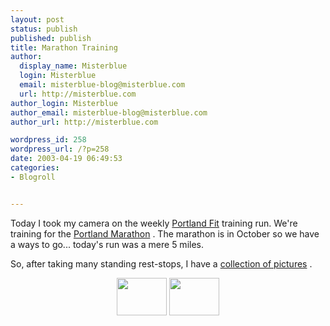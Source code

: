 ```yaml
---
layout: post
status: publish
published: publish
title: Marathon Training
author:
  display_name: Misterblue
  login: Misterblue
  email: misterblue-blog@misterblue.com
  url: http://misterblue.com
author_login: Misterblue
author_email: misterblue-blog@misterblue.com
author_url: http://misterblue.com

wordpress_id: 258
wordpress_url: /?p=258
date: 2003-04-19 06:49:53
categories:
- Blogroll


---
```

<p>
Today I took my camera on the weekly
<a href="http://www.portlandfit.com">Portland Fit</a>
training run.
We're training for the 
<a href="http://www.portlandmarathon.org">Portland Marathon</a>
.  The marathon is in October so we have a ways to go... 
today's run was a mere 5 miles.
</p>
<p>
So, after taking many standing rest-stops, I have a
<a href="http://pics.misterblue.com/20030419-Training/">collection of pictures</a>
.
</p>
<center>
<MBPic d="/20030419-Training" n="IMG_0468.jpg"/>
<MBPic d="/20030419-Training" n="IMG_0483.jpg"/>
<a href="http://pics.misterblue.com/onepic//20030419-Training//w640/h480/IMG_0468.jpg" target="onepic">
<img src="http://pics.misterblue.com/20030419-Training//80/60/IMG_0468.jpg" height="60" width="80" alt=""/></a>
<a href="http://pics.misterblue.com/onepic//20030419-Training//w640/h480/IMG_0483.jpg" target="onepic">
<img src="http://pics.misterblue.com/20030419-Training//80/60/IMG_0483.jpg" height="60" width="80" alt=""/></a>
</center>
